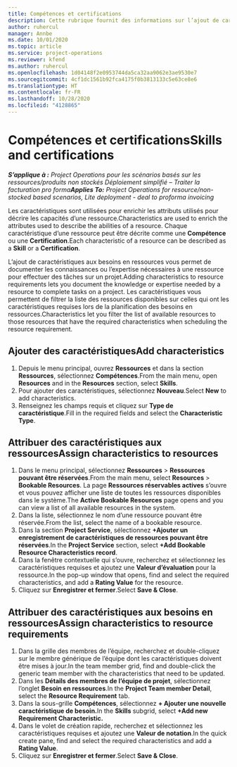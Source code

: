 ```yaml
---
title: Compétences et certifications
description: Cette rubrique fournit des informations sur l’ajout de caractéristiques de compétence et de certification aux ressources.
author: ruhercul
manager: Annbe
ms.date: 10/01/2020
ms.topic: article
ms.service: project-operations
ms.reviewer: kfend
ms.author: ruhercul
ms.openlocfilehash: 1d04148f2e0953744da5ca32aa9062e3ae9530e7
ms.sourcegitcommit: 4cf1dc1561b92fca4175f0b3813133c5e63ce8e6
ms.translationtype: HT
ms.contentlocale: fr-FR
ms.lasthandoff: 10/28/2020
ms.locfileid: "4128865"
---
```

# <a name="skills-and-certifications"></a><span data-ttu-id="6e531-103">Compétences et certifications</span><span class="sxs-lookup"><span data-stu-id="6e531-103">Skills and certifications</span></span>
<span data-ttu-id="6e531-104">_**S’applique à :** Project Operations pour les scénarios basés sur les ressources/produits non stockés Déploiement simplifié – Traiter la facturation pro forma_</span><span class="sxs-lookup"><span data-stu-id="6e531-104">_**Applies To:** Project Operations for resource/non-stocked based scenarios, Lite deployment - deal to proforma invoicing_</span></span>

<span data-ttu-id="6e531-105">Les caractéristiques sont utilisées pour enrichir les attributs utilisés pour décrire les capacités d’une ressource.</span><span class="sxs-lookup"><span data-stu-id="6e531-105">Characteristics are used to enrich the attributes used to describe the abilities of a resource.</span></span> <span data-ttu-id="6e531-106">Chaque caractéristique d’une ressource peut être décrite comme une **Compétence** ou une **Certification**.</span><span class="sxs-lookup"><span data-stu-id="6e531-106">Each characteristic of a resource can be described as a **Skill** or a **Certification**.</span></span>

<span data-ttu-id="6e531-107">L’ajout de caractéristiques aux besoins en ressources vous permet de documenter les connaissances ou l’expertise nécessaires à une ressource pour effectuer des tâches sur un projet.</span><span class="sxs-lookup"><span data-stu-id="6e531-107">Adding characteristics to resource requirements lets you document the knowledge or expertise needed by a resource to complete tasks on a project.</span></span> <span data-ttu-id="6e531-108">Les caractéristiques vous permettent de filtrer la liste des ressources disponibles sur celles qui ont les caractéristiques requises lors de la planification des besoins en ressources.</span><span class="sxs-lookup"><span data-stu-id="6e531-108">Characteristics let you filter the list of available resources to those resources that have the required characteristics when scheduling the resource requirement.</span></span>

## <a name="add-characteristics"></a><span data-ttu-id="6e531-109">Ajouter des caractéristiques</span><span class="sxs-lookup"><span data-stu-id="6e531-109">Add characteristics</span></span>

1. <span data-ttu-id="6e531-110">Depuis le menu principal, ouvrez **Ressources** et dans la section **Ressources**, sélectionnez **Compétences**.</span><span class="sxs-lookup"><span data-stu-id="6e531-110">From the main menu, open **Resources** and in the **Resources** section, select **Skills**.</span></span>
2. <span data-ttu-id="6e531-111">Pour ajouter des caractéristiques, sélectionnez **Nouveau**.</span><span class="sxs-lookup"><span data-stu-id="6e531-111">Select **New** to add characteristics.</span></span>
3. <span data-ttu-id="6e531-112">Renseignez les champs requis et cliquez sur **Type de caractéristique**.</span><span class="sxs-lookup"><span data-stu-id="6e531-112">Fill in the required fields and select the **Characteristic Type**.</span></span>

## <a name="assign-characteristics-to-resources"></a><span data-ttu-id="6e531-113">Attribuer des caractéristiques aux ressources</span><span class="sxs-lookup"><span data-stu-id="6e531-113">Assign characteristics to resources</span></span>

1. <span data-ttu-id="6e531-114">Dans le menu principal, sélectionnez **Ressources** > **Ressources pouvant être réservées**.</span><span class="sxs-lookup"><span data-stu-id="6e531-114">From the main menu, select **Resources** > **Bookable Resources**.</span></span> <span data-ttu-id="6e531-115">La page **Ressources réservables actives** s’ouvre et vous pouvez afficher une liste de toutes les ressources disponibles dans le système.</span><span class="sxs-lookup"><span data-stu-id="6e531-115">The **Active Bookable Resources** page opens and you can view a list of all available resources in the system.</span></span>
2. <span data-ttu-id="6e531-116">Dans la liste, sélectionnez le nom d’une ressource pouvant être réservée.</span><span class="sxs-lookup"><span data-stu-id="6e531-116">From the list, select the name of a bookable resource.</span></span>
3. <span data-ttu-id="6e531-117">Dans la section **Project Service**, sélectionnez **+Ajouter un enregistrement de caractéristiques de ressources pouvant être réservées**.</span><span class="sxs-lookup"><span data-stu-id="6e531-117">In the **Project Service** section, select **+Add Bookable Resource Characteristics record**.</span></span>
4. <span data-ttu-id="6e531-118">Dans la fenêtre contextuelle qui s’ouvre, recherchez et sélectionnez les caractéristiques requises et ajoutez une **Valeur d’évaluation** pour la ressource.</span><span class="sxs-lookup"><span data-stu-id="6e531-118">In the pop-up window that opens, find and select the required characteristics, and add a **Rating Value** for the resource.</span></span>
5. <span data-ttu-id="6e531-119">Cliquez sur **Enregistrer et fermer**.</span><span class="sxs-lookup"><span data-stu-id="6e531-119">Select **Save & Close**.</span></span>

## <a name="assign-characteristics-to-resource-requirements"></a><span data-ttu-id="6e531-120">Attribuer des caractéristiques aux besoins en ressources</span><span class="sxs-lookup"><span data-stu-id="6e531-120">Assign characteristics to resource requirements</span></span>

1. <span data-ttu-id="6e531-121">Dans la grille des membres de l’équipe, recherchez et double-cliquez sur le membre générique de l’équipe dont les caractéristiques doivent être mises à jour.</span><span class="sxs-lookup"><span data-stu-id="6e531-121">In the team member grid, find and double-click the generic team member with the characteristics that need to be updated.</span></span>
2. <span data-ttu-id="6e531-122">Dans les **Détails des membres de l’équipe de projet**, sélectionnez l’onglet **Besoin en ressources**.</span><span class="sxs-lookup"><span data-stu-id="6e531-122">In the **Project Team member Detail**, select the **Resource Requirement** tab.</span></span>
3. <span data-ttu-id="6e531-123">Dans la sous-grille **Compétences**, sélectionnez **+ Ajouter une nouvelle caractéristique de besoin.**</span><span class="sxs-lookup"><span data-stu-id="6e531-123">In the **Skills** subgrid, select **+Add new Requirement Characteristic.**</span></span>
4. <span data-ttu-id="6e531-124">Dans le volet de création rapide, recherchez et sélectionnez les caractéristiques requises et ajoutez une **Valeur de notation**.</span><span class="sxs-lookup"><span data-stu-id="6e531-124">In the quick create pane, find and select the required characteristics and add a **Rating Value**.</span></span>
5. <span data-ttu-id="6e531-125">Cliquez sur **Enregistrer et fermer**.</span><span class="sxs-lookup"><span data-stu-id="6e531-125">Select **Save & Close**.</span></span>